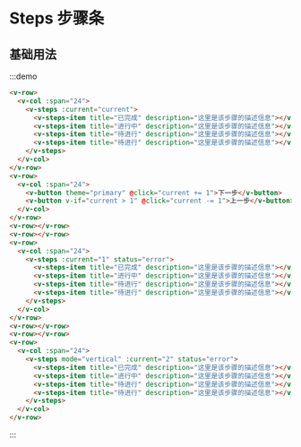 # Steps 步骤条

## 基础用法

:::demo 

```html
<v-row>
  <v-col :span="24">
    <v-steps :current="current">
      <v-steps-item title="已完成" description="这里是该步骤的描述信息"></v-steps-item>
      <v-steps-item title="进行中" description="这里是该步骤的描述信息"></v-steps-item>
      <v-steps-item title="待进行" description="这里是该步骤的描述信息"></v-steps-item>
      <v-steps-item title="待进行" description="这里是该步骤的描述信息"></v-steps-item>
    </v-steps>
  </v-col>
</v-row>
<v-row>
  <v-col :span="24">
    <v-button theme="primary" @click="current += 1">下一步</v-button>
    <v-button v-if="current > 1" @click="current -= 1">上一步</v-button>
  </v-col>
</v-row>
<v-row></v-row>
<v-row></v-row>
<v-row>
  <v-col :span="24">
    <v-steps :current="1" status="error">
      <v-steps-item title="已完成" description="这里是该步骤的描述信息"></v-steps-item>
      <v-steps-item title="进行中" description="这里是该步骤的描述信息"></v-steps-item>
      <v-steps-item title="待进行" description="这里是该步骤的描述信息"></v-steps-item>
      <v-steps-item title="待进行" description="这里是该步骤的描述信息"></v-steps-item>
    </v-steps>
  </v-col>
</v-row>
<v-row></v-row>
<v-row></v-row>
<v-row>
  <v-col :span="24">
    <v-steps mode="vertical" :current="2" status="error">
      <v-steps-item title="已完成" description="这里是该步骤的描述信息"></v-steps-item>
      <v-steps-item title="进行中" description="这里是该步骤的描述信息"></v-steps-item>
      <v-steps-item title="待进行" description="这里是该步骤的描述信息"></v-steps-item>
      <v-steps-item title="待进行" description="这里是该步骤的描述信息"></v-steps-item>
    </v-steps>
  </v-col>
</v-row>
```
:::

<script>
  import Row from '@/components/row';
  import Col from '@/components/col';
  import Button from '@/components/button';
  import Steps from '@/components/steps';
  import StepsItem from '@/components/steps-item';

  export default {
    components: {
      VRow: Row,
      VCol: Col,
      VButton: Button,
      VSteps: Steps,
      VStepsItem: StepsItem,
    },
    data() {
      return {
        current: 1,
      };
    },
    methods: {
      handleClick(val) {
        this.active = val;
      },
    },
  };
</script>